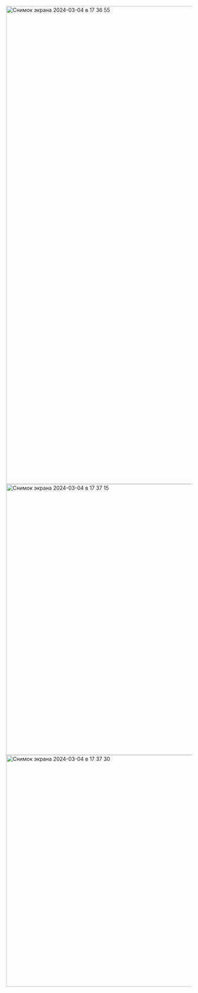 <img width="1293" alt="Снимок экрана 2024-03-04 в 17 36 55" src="https://github.com/Guap18/PATTERNS-1.0/assets/137062261/23118896-21fc-4704-bc0a-1005488facb5">
<img width="733" alt="Снимок экрана 2024-03-04 в 17 37 15" src="https://github.com/Guap18/PATTERNS-1.0/assets/137062261/e0bb20d0-4dab-4f74-8db5-dfa623ce6762">
<img width="627" alt="Снимок экрана 2024-03-04 в 17 37 30" src="https://github.com/Guap18/PATTERNS-1.0/assets/137062261/aa27cebd-8de6-449f-873c-edb272b0695f">
